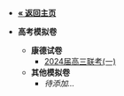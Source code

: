 <!-- /bio-gaokao-mock-papers/_sidebar.md -->

- [**« 返回主页**](/)

- **高考模拟卷**
  - **康德试卷**
    - [2024届高三联考(一)](./mock-kangde-2024-1.md)
  - **其他模拟卷**
    - *待添加...*